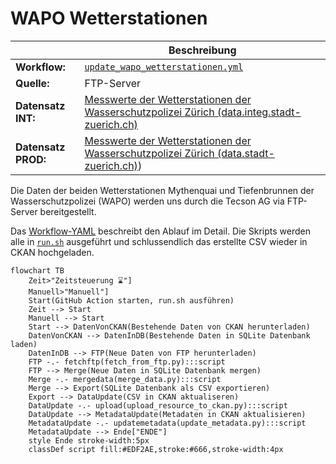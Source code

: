 WAPO Wetterstationen
====================

||Beschreibung|
|---|---|
|**Workflow:**|[`update_wapo_wetterstationen.yml`](https://github.com/opendatazurich/opendatazurich.github.io/blob/master/.github/workflows/update_wapo_wetterstationen.yml)|
|**Quelle:**| FTP-Server
|**Datensatz INT:**|[Messwerte der Wetterstationen der Wasserschutzpolizei Zürich (data.integ.stadt-zuerich.ch)](https://data.integ.stadt-zuerich.ch/dataset/sid_wapo_wetterstationen)|
|**Datensatz PROD:**|[Messwerte der Wetterstationen der Wasserschutzpolizei Zürich (data.stadt-zuerich.ch)](https://data.stadt-zuerich.ch/dataset/sid_wapo_wetterstationen))|

Die Daten der beiden Wetterstationen Mythenquai und Tiefenbrunnen der Wasserschutzpolizei (WAPO) werden uns durch die Tecson AG via FTP-Server bereitgestellt.

Das [Workflow-YAML](https://github.com/opendatazurich/opendatazurich.github.io/blob/master/.github/workflows/update_wapo_wetterstationen.yml) beschreibt den Ablauf im Detail.
Die Skripts werden alle in [`run.sh`](https://github.com/opendatazurich/opendatazurich.github.io/blob/master/automation/wapo_wetterstationen/run.sh) ausgeführt und schlussendlich das erstellte CSV wieder in CKAN hochgeladen.

```mermaid
flowchart TB
    Zeit>"Zeitsteuerung ⌛️"]
    Manuell>"Manuell"]
    Start(GitHub Action starten, run.sh ausführen)
    Zeit --> Start
    Manuell --> Start
    Start --> DatenVonCKAN(Bestehende Daten von CKAN herunterladen)
    DatenVonCKAN --> DatenInDB(Bestehende Daten in SQLite Datenbank laden)
    DatenInDB --> FTP(Neue Daten von FTP herunterladen)
    FTP -.- fetchftp(fetch_from_ftp.py):::script
    FTP --> Merge(Neue Daten in SQLite Datenbank mergen)
    Merge -.- mergedata(merge_data.py):::script
    Merge --> Export(SQLite Datenbank als CSV exportieren)
    Export --> DataUpdate(CSV in CKAN aktualiseren)
    DataUpdate -.- upload(upload_resource_to_ckan.py):::script
    DataUpdate --> MetadataUpdate(Metadaten in CKAN aktualisieren)
    MetadataUpdate -.- updatemetadata(update_metadata.py):::script
    MetadataUpdate --> Ende["ENDE"]
    style Ende stroke-width:5px
    classDef script fill:#EDF2AE,stroke:#666,stroke-width:4px
```

